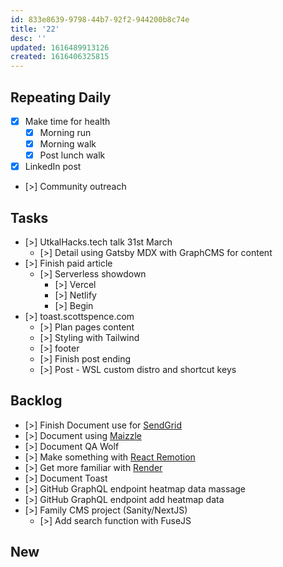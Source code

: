 ```yaml
---
id: 833e8639-9798-44b7-92f2-944200b8c74e
title: '22'
desc: ''
updated: 1616489913126
created: 1616406325815
---
```


## Repeating Daily

- [x] Make time for health
  - [x] Morning run
  - [x] Morning walk
  - [x] Post lunch walk
- [x] LinkedIn post
- [>] Community outreach

## Tasks

- [>] UtkalHacks.tech talk 31st March
  - [>] Detail using Gatsby MDX with GraphCMS for content
- [>] Finish paid article
  - [>] Serverless showdown
    - [>] Vercel
    - [>] Netlify
    - [>] Begin
- [>] toast.scottspence.com
  - [>] Plan pages content
  - [>] Styling with Tailwind
  - [>] footer
  - [>] Finish post ending
  - [>] Post - WSL custom distro and shortcut keys

## Backlog

- [>] Finish Document use for [SendGrid]
- [>] Document using [Maizzle]
- [>] Document QA Wolf
- [>] Make something with [React Remotion]
- [>] Get more familiar with [Render]
- [>] Document Toast
- [>] GitHub GraphQL endpoint heatmap data massage
- [>] GitHub GraphQL endpoint add heatmap data
- [>] Family CMS project (Sanity/NextJS)
  - [>] Add search function with FuseJS

## New

<!-- Links -->

[react remotion]:
  https://twitter.com/JNYBGR/status/1358824089960542208
[maizzle]: https://maizzle.com/
[sendgrid]: https://app.sendgrid.com
[render]: https://render.com/
